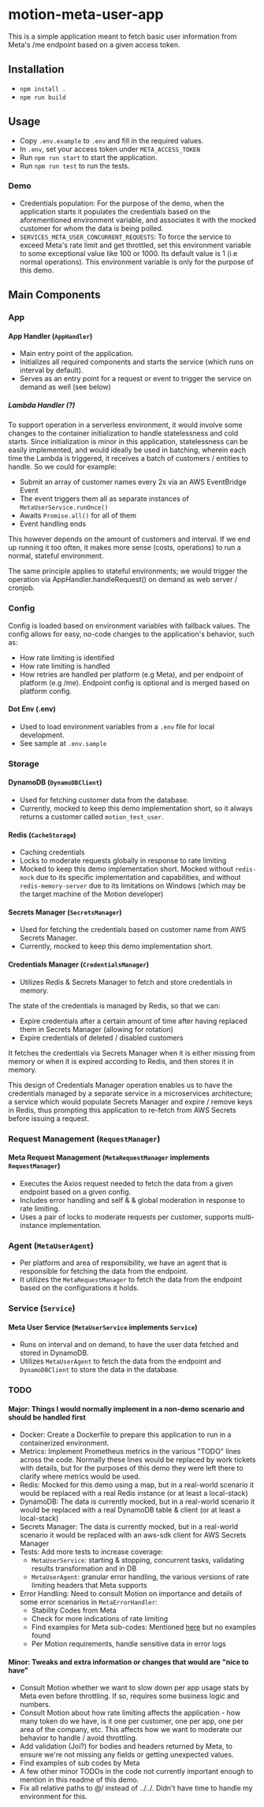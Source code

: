 # motion-meta-user-app

This is a simple application meant to fetch basic user information from Meta's /me endpoint based on a given access token.

## Installation

- `npm install .`
- `npm run build`

## Usage
- Copy `.env.example` to `.env` and fill in the required values.
- In `.env`, set your access token under `META_ACCESS_TOKEN`
- Run `npm run start` to start the application.
- Run `npm run test` to run the tests.

### Demo
- Credentials population: For the purpose of the demo, when the application starts it populates the credentials based on the aforementioned environment variable, and associates it with the mocked customer for whom the data is being polled.
- `SERVICES_META_USER_CONCURRENT_REQUESTS`: To force the service to exceed Meta's rate limit and get throttled, set this environment variable to some exceptional value like 100 or 1000. Its default value is 1 (i.e normal operations). This environment variable is only for the purpose of this demo.


## Main Components
### App
#### App Handler (`AppHandler`)
- Main entry point of the application. 
- Initializes all required components and starts the service (which runs on interval by default). 
- Serves as an entry point for a request or event to trigger the service on demand as well (see below)

##### Lambda Handler (?)
To support operation in a serverless environment, it would involve some changes to the container initialization to handle statelessness and cold starts. Since initialization is minor in this application, statelessness can be easily implemented, and would ideally be used in batching, wherein each time the Lambda is triggered, it receives a batch of customers / entities to handle. So we could for example:
- Submit an array of customer names every 2s via an AWS EventBridge Event
- The event triggers them all as separate instances of `MetaUserService.runOnce()`
- Awaits `Promise.all()` for all of them
- Event handling ends

This however depends on the amount of customers and interval.
If we end up running it too often, it makes more sense (costs, operations) to run a normal, stateful environment.

The same principle applies to stateful environments; we would trigger the operation via AppHandler.handleRequest() on demand as web server / cronjob.


### Config
Config is loaded based on environment variables with fallback values.
The config allows for easy, no-code changes to the application's behavior, such as:
- How rate limiting is identified
- How rate limiting is handled
- How retries are handled per platform (e.g Meta), and per endpoint of platform (e.g /me). Endpoint config is optional and is merged based on platform config.

#### Dot Env (.env)
- Used to load environment variables from a `.env` file for local development.
- See sample at `.env.sample`

### Storage
#### DynamoDB (`DynamoDBClient`)
- Used for fetching customer data from the database.
- Currently, mocked to keep this demo implementation short, so it always returns a customer called `motion_test_user`.

#### Redis (`CacheStorage`)
- Caching credentials
- Locks to moderate requests globally in response to rate limiting
- Mocked to keep this demo implementation short. Mocked without `redis-mock` due to its specific implementation and capabilities, and without `redis-memory-server` due to its limitations on Windows (which may be the target machine of the Motion developer)

#### Secrets Manager (`SecretsManager`)
- Used for fetching the credentials based on customer name from AWS Secrets Manager.
- Currently, mocked to keep this demo implementation short.


#### Credentials Manager (`CredentialsManager`)
- Utilizes Redis & Secrets Manager to fetch and store credentials in memory.

The state of the credentials is managed by Redis, so that we can:
- Expire credentials after a certain amount of time after having replaced them in Secrets Manager (allowing for rotation)
- Expire credentials of deleted / disabled customers

It fetches the credentials via Secrets Manager when it is either missing from memory or when it is expired according to Redis, and then stores it in memory.

This design of Credentials Manager operation enables us to have the credentials managed by a separate service in a microservices architecture; a service which would populate Secrets Manager and expire / remove keys in Redis, thus prompting this application to re-fetch from AWS Secrets before issuing a request.

### Request Management (`RequestManager`)
#### Meta Request Management (`MetaRequestManager` implements `RequestManager`)
- Executes the Axios request needed to fetch the data from a given endpoint based on a given config. 
- Includes error handling and self & & global moderation in response to rate limiting. 
- Uses a pair of locks to moderate requests per customer, supports multi-instance implementation.


### Agent (`MetaUserAgent`)
- Per platform and area of responsibility, we have an agent that is responsible for fetching the data from the endpoint. 
- It utilizes the `MetaRequestManager` to fetch the data from the endpoint based on the configurations it holds.


### Service (`Service`)
#### Meta User Service (`MetaUserService` implements `Service`)
- Runs on interval and on demand, to have the user data fetched and stored in DynamoDB. 
- Utilizes `MetaUserAgent` to fetch the data from the endpoint and `DynamoDBClient` to store the data in the database.


### TODO
#### Major: Things I would normally implement in a non-demo scenario and should be handled first
- Docker: Create a Dockerfile to prepare this application to run in a containerized environment.
- Metrics: Implement Prometheus metrics in the various "TODO" lines across the code. Normally these lines would be replaced by work tickets with details, but for the purposes of this demo they were left there to clarify where metrics would be used.
- Redis: Mocked for this demo using a map, but in a real-world scenario it would be replaced with a real Redis instance (or at least a local-stack)
- DynamoDB: The data is currently mocked, but in a real-world scenario it would be replaced with a real DynamoDB table & client (or at least a local-stack)
- Secrets Manager: The data is currently mocked, but in a real-world scenario it would be replaced with an aws-sdk client for AWS Secrets Manager
- Tests: Add more tests to increase coverage:
  - `MetaUserService`: starting & stopping, concurrent tasks, validating results transformation and in DB
  - `MetaUserAgent`: granular error handling, the various versions of rate limiting headers that Meta supports
- Error Handling: Need to consult Motion on importance and details of some error scenarios in `MetaErrorHandler`:
  - Stability Codes from Meta
  - Check for more indications of rate limiting
  - Find examples for Meta sub-codes: Mentioned [here](https://developers.facebook.com/docs/graph-api/overview/rate-limiting/) but no examples found
  - Per Motion requirements, handle sensitive data in error logs


#### Minor: Tweaks and extra information or changes that would are "nice to have"
- Consult Motion whether we want to slow down per app usage stats by Meta even before throttling. If so, requires some business logic and numbers.
- Consult Motion about how rate limiting affects the application - how many token do we have, is it one per customer, one per app, one per area of the company, etc. This affects how we want to moderate our behavior to handle / avoid throttling.
- Add validation (Joi?) for bodies and headers returned by Meta, to ensure we're not missing any fields or getting unexpected values.
- Find examples of sub codes by Meta
- A few other minor TODOs in the code not currently important enough to mention in this readme of this demo.
- Fix all relative paths to @/ instead of ../../. Didn't have time to handle my environment for this.
